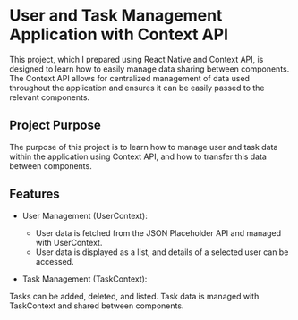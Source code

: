 # User and Task Management Application with Context API

This project, which I prepared using React Native and Context API, is designed to learn how to easily manage data sharing between components. The Context API allows for centralized management of data used throughout the application and ensures it can be easily passed to the relevant components.

## Project Purpose

The purpose of this project is to learn how to manage user and task data within the application using Context API, and how to transfer this data between components.

## Features

- User Management (UserContext):

  - User data is fetched from the JSON Placeholder API and managed with UserContext.
  - User data is displayed as a list, and details of a selected user can be accessed.

- Task Management (TaskContext):

Tasks can be added, deleted, and listed.
Task data is managed with TaskContext and shared between components.
